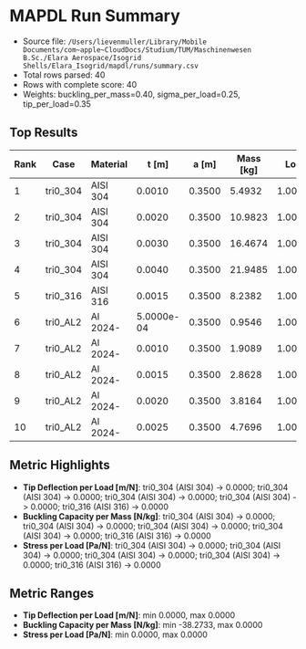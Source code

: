 # MAPDL Run Summary

- Source file: `/Users/lievenmuller/Library/Mobile Documents/com~apple~CloudDocs/Studium/TUM/Maschinenwesen B.Sc./Elara Aerospace/Isogrid Shells/Elara_Isogrid/mapdl/runs/summary.csv`
- Total rows parsed: 40
- Rows with complete score: 40
- Weights: buckling_per_mass=0.40, sigma_per_load=0.25, tip_per_load=0.35

## Top Results

| Rank | Case     | Material |      t [m] |  a [m] | Mass [kg] |   Load [N] | Buckling/Mass | Tip/Load | Sigma/Load |  Score |
| ---- | -------- | -------- | ---------- | ------ | --------- | ---------- | ------------- | -------- | ---------- | ------ |
|    1 | tri0_304 | AISI 304 |     0.0010 | 0.3500 |    5.4932 | 1.0000e+04 |        0.0000 |   0.0000 |     0.0000 | 1.0000 |
|    2 | tri0_304 | AISI 304 |     0.0020 | 0.3500 |   10.9823 | 1.0000e+04 |        0.0000 |   0.0000 |     0.0000 | 1.0000 |
|    3 | tri0_304 | AISI 304 |     0.0030 | 0.3500 |   16.4674 | 1.0000e+04 |        0.0000 |   0.0000 |     0.0000 | 1.0000 |
|    4 | tri0_304 | AISI 304 |     0.0040 | 0.3500 |   21.9485 | 1.0000e+04 |        0.0000 |   0.0000 |     0.0000 | 1.0000 |
|    5 | tri0_316 | AISI 316 |     0.0015 | 0.3500 |    8.2382 | 1.0000e+04 |        0.0000 |   0.0000 |     0.0000 | 1.0000 |
|    6 | tri0_AL2 | Al 2024- | 5.0000e-04 | 0.3500 |    0.9546 | 1.0000e+04 |        0.0000 |   0.0000 |     0.0000 | 1.0000 |
|    7 | tri0_AL2 | Al 2024- |     0.0010 | 0.3500 |    1.9089 | 1.0000e+04 |        0.0000 |   0.0000 |     0.0000 | 1.0000 |
|    8 | tri0_AL2 | Al 2024- |     0.0015 | 0.3500 |    2.8628 | 1.0000e+04 |        0.0000 |   0.0000 |     0.0000 | 1.0000 |
|    9 | tri0_AL2 | Al 2024- |     0.0020 | 0.3500 |    3.8164 | 1.0000e+04 |        0.0000 |   0.0000 |     0.0000 | 1.0000 |
|   10 | tri0_AL2 | Al 2024- |     0.0025 | 0.3500 |    4.7696 | 1.0000e+04 |        0.0000 |   0.0000 |     0.0000 | 1.0000 |
## Metric Highlights

- **Tip Deflection per Load [m/N]**: tri0_304 (AISI 304) -> 0.0000; tri0_304 (AISI 304) -> 0.0000; tri0_304 (AISI 304) -> 0.0000; tri0_304 (AISI 304) -> 0.0000; tri0_316 (AISI 316) -> 0.0000
- **Buckling Capacity per Mass [N/kg]**: tri0_304 (AISI 304) -> 0.0000; tri0_304 (AISI 304) -> 0.0000; tri0_304 (AISI 304) -> 0.0000; tri0_304 (AISI 304) -> 0.0000; tri0_316 (AISI 316) -> 0.0000
- **Stress per Load [Pa/N]**: tri0_304 (AISI 304) -> 0.0000; tri0_304 (AISI 304) -> 0.0000; tri0_304 (AISI 304) -> 0.0000; tri0_304 (AISI 304) -> 0.0000; tri0_316 (AISI 316) -> 0.0000

## Metric Ranges

- **Tip Deflection per Load [m/N]**: min 0.0000, max 0.0000
- **Buckling Capacity per Mass [N/kg]**: min -38.2733, max 0.0000
- **Stress per Load [Pa/N]**: min 0.0000, max 0.0000
